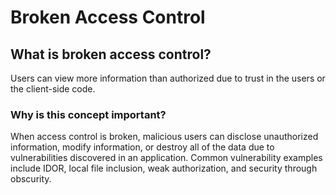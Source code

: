 <h1>Broken Access Control</h1>

<h2>What is broken access control?</h2>

<p> Users can view more information than authorized due to trust in the users or the client-side code. </p>

<h3>Why is this concept important?</h3> 
<p> When access control is broken, malicious users can disclose unauthorized information, modify information, or destroy all of the data due to vulnerabilities discovered in an application. Common vulnerability examples include IDOR, local file inclusion, weak authorization, and security through obscurity.</p>
